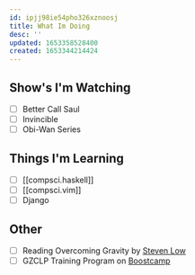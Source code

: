 ```yaml
---
id: ipjj98ie54pho326xznoosj
title: What Im Doing
desc: ''
updated: 1653358528400
created: 1653344214424
---
```


## Show's I'm Watching

- [ ] Better Call Saul
- [ ] Invincible
- [ ] Obi-Wan Series

## Things I'm Learning

- [ ] [[compsci.haskell]]
- [ ] [[compsci.vim]]
- [ ]  Django

## Other

- [ ] Reading Overcoming Gravity by [Steven Low](https://stevenlow.org/)
- [ ] GZCLP Training Program on [Boostcamp](https://www.boostcamp.app/)
